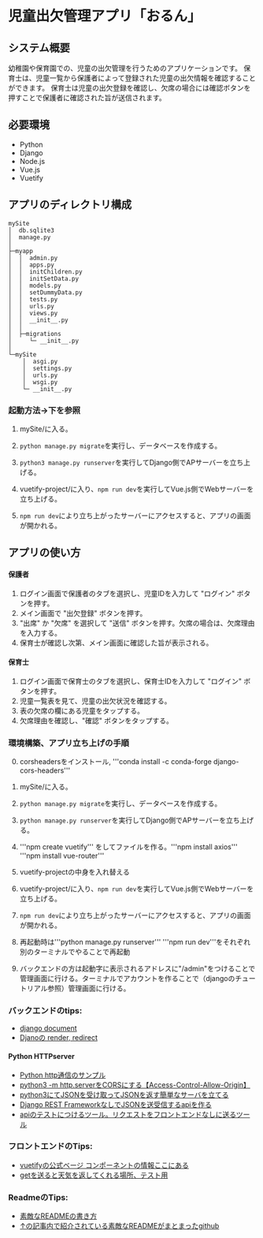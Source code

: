# 児童出欠管理アプリ「おるん」

## システム概要
幼稚園や保育園での、児童の出欠管理を行うためのアプリケーションです。
保育士は、児童一覧から保護者によって登録された児童の出欠情報を確認することができます。
保育士は児童の出欠登録を確認し、欠席の場合には確認ボタンを押すことで保護者に確認された旨が送信されます。

## 必要環境
- Python
- Django
- Node.js
- Vue.js
- Vuetify


## アプリのディレクトリ構成
```
mySite
│  db.sqlite3
│  manage.py
│
├─myapp
│  │  admin.py
│  │  apps.py
│  │  initChildren.py
│  │  initSetData.py
│  │  models.py
│  │  setDummyData.py
│  │  tests.py
│  │  urls.py
│  │  views.py
│  │  __init__.py
│  │
│  ├─migrations
│     └─ __init__.py
│
└─mySite
    │  asgi.py
    │  settings.py
    │  urls.py
    │  wsgi.py
    └─ __init__.py
```

### 起動方法→下を参照
1. mySite/に入る。
2. ``` python manage.py migrate ```を実行し、データベースを作成する。
3. ``` python3 manage.py runserver ```を実行してDjango側でAPサーバーを立ち上げる。

4. vuetify-project/に入り、``` npm run dev ```を実行してVue.js側でWebサーバーを立ち上げる。

5. ``` npm run dev ```により立ち上がったサーバーにアクセスすると、アプリの画面が開かれる。


## アプリの使い方
#### 保護者
1. ログイン画面で保護者のタブを選択し、児童IDを入力して "ログイン" ボタンを押す。
2. メイン画面で "出欠登録" ボタンを押す。
3. "出席" か "欠席" を選択して "送信" ボタンを押す。欠席の場合は、欠席理由を入力する。
4. 保育士が確認し次第、メイン画面に確認した旨が表示される。

#### 保育士
1. ログイン画面で保育士のタブを選択し、保育士IDを入力して "ログイン" ボタンを押す。
2. 児童一覧表を見て、児童の出欠状況を確認する。
3. 表の欠席の欄にある児童をタップする。
4. 欠席理由を確認し、"確認" ボタンをタップする。 




### 環境構築、アプリ立ち上げの手順
0. corsheadersをインストール, '''conda install -c conda-forge django-cors-headers'''
1. mySite/に入る。
2. ``` python manage.py migrate ```を実行し、データベースを作成する。
3. ``` python manage.py runserver ```を実行してDjango側でAPサーバーを立ち上げる。

3. '''npm create vuetify''' をしてファイルを作る。'''npm install axios''' '''npm install vue-router'''

3. vuetify-projectの中身を入れ替える

4. vuetify-project/に入り、``` npm run dev ```を実行してVue.js側でWebサーバーを立ち上げる。

5. ``` npm run dev ```により立ち上がったサーバーにアクセスすると、アプリの画面が開かれる。


6. 再起動時は'''python manage.py runserver''' '''npm run dev'''をそれぞれ別のターミナルでやることで再起動

7. バックエンドの方は起動字に表示されるアドレスに"/admin"をつけることで管理画面に行ける。ターミナルでアカウントを作ることで（djangoのチュートリアル参照）管理画面に行ける。

### バックエンドのtips:
- [django document](https://docs.djangoproject.com/ja/4.2/)
- [Djanoの render, redirect](https://kuma-server.com/django-render-redirect-httpresponse/)

#### Python HTTPserver
- [Python http通信のサンプル](https://itsakura.com/python-http)
- [python3 -m http.serverをCORSにする【Access-Control-Allow-Origin】](https://qiita.com/relu/items/3461753e3886072349c7)
- [python3にてJSONを受け取ってJSONを返す簡単なサーバを立てる](https://qiita.com/komorin0521/items/dfc02444a60180688e43
)
- [Django REST FrameworkなしでJSONを送受信するapiを作る](https://qiita.com/t-iguchi/items/ac9638dbdbe509515148)
- [apiのテストにつけるツール。リクエストをフロントエンドなしに送るツール](https://chrome.google.com/webstore/detail/talend-api-tester-free-ed/aejoelaoggembcahagimdiliamlcdmfm?hl=ja)

### フロントエンドのTips:
- [vuetifyの公式ベージ コンポーネントの情報ここにある](https://vuetifyjs.com/en/components/buttons/)
- [getを送ると天気を返してくれる場所、テスト用](https://api.open-meteo.com/v1/forecast?latitude=52.52&longitude=13.41&current_weather=true)

### ReadmeのTips:
- [素敵なREADMEの書き方](https://qiita.com/koeri3/items/f85a617dcb6efebb2cab)
- [↑の記事内で紹介されている素敵なREADMEがまとまったgithub](https://github.com/matiassingers/awesome-readme)
